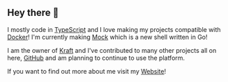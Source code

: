 ## Hey there 👋

I mostly code in [TypeScript](https://www.typescriptlang.org/) and I love making my projects compatible with [Docker](https://www.docker.com/)! I'm currently making [Mock](https://github.com/ethan-davies/mock) which is a new shell written in Go! 

I am the owner of [Kraft](https://github.com/kraft-org) and I've contributed to many other projects all on here, [GitHub](https://github.com/) and am planning to continue to use the platform. 

If you want to find out more about me visit my [Website](https://ethandavies.co.uk/)!
